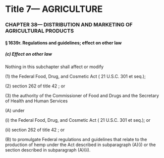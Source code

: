 
# Title 7— AGRICULTURE
### CHAPTER 38— DISTRIBUTION AND MARKETING OF AGRICULTURAL PRODUCTS
#### § 1639r. Regulations and guidelines; effect on other law
##### (c) Effect on other law

Nothing in this subchapter shall affect or modify

(1) the Federal Food, Drug, and Cosmetic Act ( 21 U.S.C. 301 et seq.);

(2) section 262 of title 42 ; or

(3) the authority of the Commissioner of Food and Drugs and the Secretary of Health and Human Services

(A) under

(i) the Federal Food, Drug, and Cosmetic Act ( 21 U.S.C. 301 et seq.); or

(ii) section 262 of title 42 ; or

(B) to promulgate Federal regulations and guidelines that relate to the production of hemp under the Act described in subparagraph (A)(i) or the section described in subparagraph (A)(ii).
